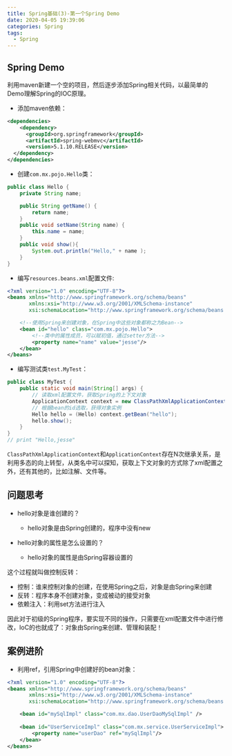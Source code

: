 ```yaml
---
title: Spring基础(3)-第一个Spring Demo
date: 2020-04-05 19:39:06
categories: Spring
tags:
  - Spring
---
```


## Spring Demo

利用maven新建一个空的项目，然后逐步添加Spring相关代码，以最简单的Demo理解Spring的IOC原理。

- 添加maven依赖：<!-- more -->

```xml
<dependencies>
    <dependency>
      <groupId>org.springframework</groupId>
      <artifactId>spring-webmvc</artifactId>
      <version>5.1.10.RELEASE</version>
  </dependency>
</dependencies>
```

- 创建`com.mx.pojo.Hello`类：

```java
public class Hello {
    private String name;

    public String getName() {
        return name;
    }
    public void setName(String name) {
        this.name = name;
    }
    public void show(){
        System.out.println("Hello," + name );
    }
}
```

- 编写`resources.beans.xml`配置文件:

```xml
<?xml version="1.0" encoding="UTF-8"?>
<beans xmlns="http://www.springframework.org/schema/beans"
       xmlns:xsi="http://www.w3.org/2001/XMLSchema-instance"
       xsi:schemaLocation="http://www.springframework.org/schema/beans http://www.springframework.org/schema/beans/spring-beans.xsd">

    <!--使用Spring来创建对象，在Spring中这些对象都称之为Bean-->
    <bean id="hello" class="com.mx.pojo.Hello">
        <!--类中的属性成员，可以赋初值，通过setter方法-->
        <property name="name" value="jesse"/>
    </bean>
</beans>
```

- 编写测试类`test.MyTest`：

```java
public class MyTest {
    public static void main(String[] args) {
        // 读取xml配置文件，获取Spring的上下文对象
        ApplicationContext context = new ClassPathXmlApplicationContext("beans.xml");
        // 根据bean的id选取，获得对象实例
        Hello hello = (Hello) context.getBean("hello");
        hello.show();
    }
}
// print "Hello,jesse"
```

`ClassPathXmlApplicationContext`和`ApplicationContext`存在N次继承关系，是利用多态的向上转型，从类名中可以探知，获取上下文对象的方式除了xml配置之外，还有其他的，比如注解、文件等。

## 问题思考

- hello对象是谁创建的？
  - hello对象是由Spring创建的，程序中没有new

- hello对象的属性是怎么设置的？   
  - hello对象的属性是由Spring容器设置的

这个过程就叫做控制反转：

- 控制：谁来控制对象的创建，在使用Spring之后，对象是由Spring来创建
- 反转：程序本身不创建对象，变成被动的接受对象
- 依赖注入：利用set方法进行注入

因此对于初级的Spring程序，要实现不同的操作，只需要在xml配置文件中进行修改，IoC的也就成了：对象由Spring来创建、管理和装配！

## 案例进阶

- 利用ref，引用Spring中创建好的bean对象：

```xml
<?xml version="1.0" encoding="UTF-8"?>
<beans xmlns="http://www.springframework.org/schema/beans"
       xmlns:xsi="http://www.w3.org/2001/XMLSchema-instance"
       xsi:schemaLocation="http://www.springframework.org/schema/beans http://www.springframework.org/schema/beans/spring-beans.xsd">

    <bean id="mySqlImpl" class="com.mx.dao.UserDaoMySqlImpl" />
    
    <bean id="UserServiceImpl" class="com.mx.service.UserServiceImpl">
        <property name="userDao" ref="mySqlImpl"/>
    </bean>
</beans>
```

